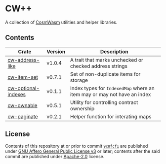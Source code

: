 # CW++

A collection of [CosmWasm][1] utilities and helper libraries.

## Contents

| Crate                    | Version | Description                                                             |
| ------------------------ | ------- | ----------------------------------------------------------------------- |
| [cw-address-like][2]     | v1.0.4  | A trait that marks unchecked or checked address strings                 |
| [cw-item-set][3]         | v0.7.1  | Set of non-duplicate items for storage                                  |
| [cw-optional-indexes][4] | v0.1.1  | Index types for `IndexedMap` where an item may or may not have an index |
| [cw-ownable][5]          | v0.5.1  | Utility for controlling contract ownership                              |
| [cw-paginate][6]         | v0.2.1  | Helper function for interating maps                                     |

## License

Contents of this repository at or prior to commit [`9c8fcf1`][7] are published under [GNU Affero General Public License v3][8] or later; contents after the said commit are published under [Apache-2.0][9] license.

[1]: https://github.com/CosmWasm/cosmwasm
[2]: ./packages/address-like/
[3]: ./packages/item-set/
[4]: ./packages/optional-indexes/
[5]: ./packages/ownable/
[6]: ./packages/paginate/
[7]: https://github.com/steak-enjoyers/cw-plus-plus/commit/9c8fcf1c95b74dd415caf5602068c558e9d16ecc
[8]: https://github.com/steak-enjoyers/cw-plus-plus/blob/9c8fcf1c95b74dd415caf5602068c558e9d16ecc/LICENSE
[9]: ./LICENSE
